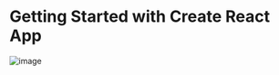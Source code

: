 # Getting Started with Create React App

![image](https://github.com/OanaBiancaTuca/budgetTracker_frontend/assets/84070869/66706ad7-90ee-4835-b07c-f0e50899a3e4)

